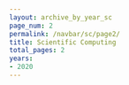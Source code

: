 ```yaml
---
layout: archive_by_year_sc
page_num: 2
permalink: /navbar/sc/page2/
title: Scientific Computing
total_pages: 2
years:
- 2020
---
```


<!-- 自动生成: 页码 2 -->
